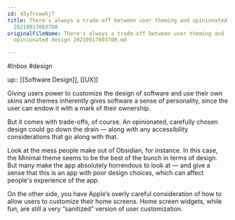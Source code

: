 ```yaml
---
id: 43y7rcwwhj7
title: There's always a trade-off between user theming and opinionated design
  20210917003700
originalFileName: There's always a trade-off between user theming and
  opinionated design 20210917003700.md

---
```


#Inbox #design

up:: [[Software Design]], [[UX]]

Giving users power to customize the design of software and use their own skins and themes inherently gives software a sense of personality, since the user can endow it with a mark of their ownership.

But it comes with trade-offs, of course. An opinionated, carefully chosen design could go down the drain — along with any accessibility considerations that go along with that.

Look at the mess people make out of Obsidian, for instance. In this case, the Minimal theme seems to be the best of the bunch in terms of design. But many make the app absolutely horrendous to look at — and give a sense that this is an app with poor design choices, which can affect people's experience of the app.

On the other side, you have Apple’s overly careful consideration of how to allow users to customize their home screens. Home screen widgets, while fun, are still a very “sanitized” version of user customization.
